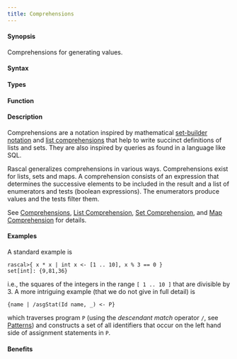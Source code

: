 ```yaml
---
title: Comprehensions
---
```


#### Synopsis

Comprehensions for generating values.

#### Syntax

#### Types

#### Function

#### Description

Comprehensions are a notation inspired by mathematical [set-builder notation](http://en.wikipedia.org/wiki/Set-builder_notation)
and [list comprehensions](http://en.wikipedia.org/wiki/List_comprehension)
that help to write succinct definitions of lists and sets. They are also inspired by queries as found in a language like SQL.

Rascal generalizes comprehensions in various ways. Comprehensions exist for lists, sets and maps. 
A comprehension consists of an expression that determines the successive elements to be included in the 
result and a list of enumerators and tests (boolean expressions). 
The enumerators produce values and the tests filter them. 

See [Comprehensions](/docs/Rascal/Expressions/Comprehensions), 
[List Comprehension](/docs/Rascal/Expressions/Values/List/Comprehension), 
[Set Comprehension](/docs/Rascal/Expressions/Values/Set/Comprehension), and
[Map Comprehension](/docs/Rascal/Expressions/Values/Map/Comprehension) for details.

#### Examples

A standard example is


```rascal-shell
rascal>{ x * x | int x <- [1 .. 10], x % 3 == 0 }
set[int]: {9,81,36}
```
i.e., the squares of the integers in the range `[ 1 .. 10 ]` that 
are divisible by 3. A more intriguing example (that we do not give in full detail) is

```rascal
{name | /asgStat(Id name, _) <- P}
```
which traverses program `P` (using the _descendant match_ operator `/`, see [Patterns](/docs/Rascal/Patterns/Node)) 
and constructs a set of all identifiers that occur on the left hand 
side of assignment statements in `P`.

#### Benefits


